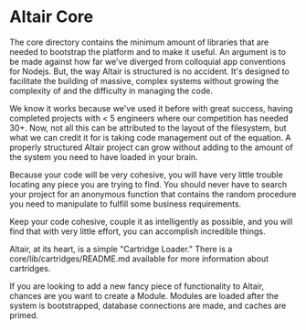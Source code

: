 Altair Core
===

The core directory contains the minimum amount of libraries that are needed to bootstrap the platform and to make it
useful. An argument is to be made against how far we've diverged from colloquial app conventions for Nodejs. But,
the way Altair is structured is no accident. It's designed to facilitate the building of massive, complex
systems without growing the complexity of and the difficulty in managing the code.

We know it works because we've used it before with great success, having completed projects with < 5 engineers
where our competition has needed 30+. Now, not all this can be attributed to the layout of the filesystem, but
what we can credit it for is taking code management out of the equation. A properly structured Altair
project can grow without adding to the amount of the system you need to have loaded in your brain.

Because your code will be very cohesive, you will have very little trouble locating any piece you are trying to find.
You should never have to search your project for an anonymous function that contains the random procedure
you need to manipulate to fulfill some business requirements.

Keep your code cohesive, couple it as intelligently as possible, and you will find that with very little effort, you can
accomplish incredible things.

Altair, at its heart, is a simple "Cartridge Loader." There is a core/lib/cartridges/README.md available for more
information about cartridges.

If you are looking to add a new fancy piece of functionality to Altair, chances are you want to create a Module. Modules
are loaded after the system is bootstrapped, database connections are made, and caches are primed.

